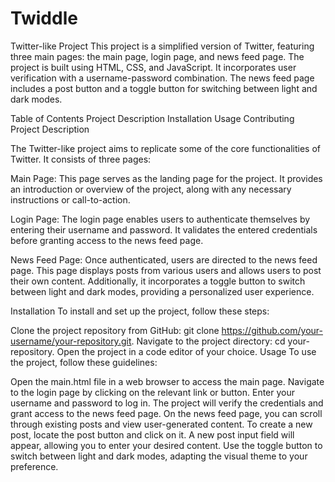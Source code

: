 # Twiddle
Twitter-like Project
This project is a simplified version of Twitter, featuring three main pages: the main page, login page, and news feed page. The project is built using HTML, CSS, and JavaScript. It incorporates user verification with a username-password combination. The news feed page includes a post button and a toggle button for switching between light and dark modes.

Table of Contents
Project Description
Installation
Usage
Contributing
Project Description

The Twitter-like project aims to replicate some of the core functionalities of Twitter. It consists of three pages:

Main Page: This page serves as the landing page for the project. It provides an introduction or overview of the project, along with any necessary instructions or call-to-action.

Login Page: The login page enables users to authenticate themselves by entering their username and password. It validates the entered credentials before granting access to the news feed page.

News Feed Page: Once authenticated, users are directed to the news feed page. This page displays posts from various users and allows users to post their own content. Additionally, it incorporates a toggle button to switch between light and dark modes, providing a personalized user experience.

Installation
To install and set up the project, follow these steps:

Clone the project repository from GitHub: git clone https://github.com/your-username/your-repository.git.
Navigate to the project directory: cd your-repository.
Open the project in a code editor of your choice.
Usage
To use the project, follow these guidelines:

Open the main.html file in a web browser to access the main page.
Navigate to the login page by clicking on the relevant link or button.
Enter your username and password to log in. The project will verify the credentials and grant access to the news feed page.
On the news feed page, you can scroll through existing posts and view user-generated content.
To create a new post, locate the post button and click on it. A new post input field will appear, allowing you to enter your desired content.
Use the toggle button to switch between light and dark modes, adapting the visual theme to your preference.

